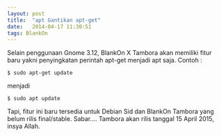```yaml
---
layout: post
title:  "apt Gantikan apt-get"
date:   2014-04-17 11:30:51
tags: BlankOn
---
```


Selain penggunaan Gnome 3.12, BlankOn X Tambora akan memiliki fitur baru yakni penyingkatan perintah apt-get menjadi apt saja.
Contoh :
```
$ sudo apt-get update
```

menjadi

```
$ sudo apt update
```

Tapi, fitur ini baru tersedia untuk Debian Sid dan BlankOn Tambora yang belum rilis final/stable. Sabar.... Tambora akan rilis tanggal 15 April 2015, insya Allah.
